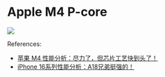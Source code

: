 # Apple M4 P-core

![](./m4_pcore.svg)

References:

- [苹果 M4 性能分析：尽力了，但芯片工艺快到头了！](https://www.bilibili.com/video/BV1NJ4m1w7zk/)
- [iPhone 16系列性能分析：A18兄弟挺强的！](https://www.bilibili.com/video/BV178tEeVEMD/)
